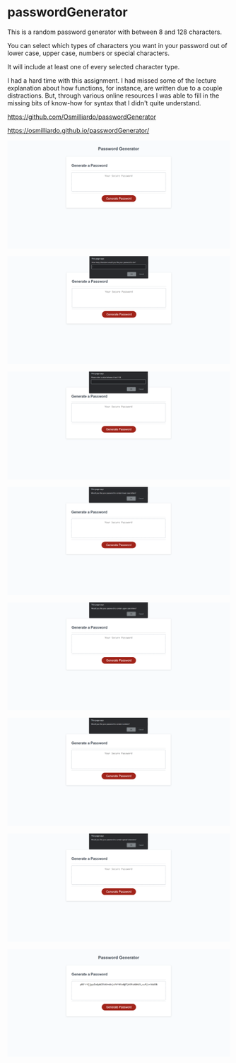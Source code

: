 # passwordGenerator
This is a random password generator with between 8 and 128 characters.

You can select which types of characters you want in your password out of lower case, upper case, numbers or special characters.

It will include at least one of every selected character type.

I had a hard time with this assignment. I had missed some of the lecture explanation about how functions, for instance, are written due to a couple distractions. But, through various online resources I was able to fill in the missing bits of know-how for syntax that I didn't quite understand.

https://github.com/Osmilliardo/passwordGenerator

https://osmilliardo.github.io/passwordGenerator/

![Alt text](./assets/pg1.png)

![Alt text](./assets/pg2.png)

![Alt text](./assets/pg3.png)

![Alt text](./assets/pg4.png)

![Alt text](./assets/pg5.png)

![Alt text](./assets/pg6.png)

![Alt text](./assets/pg7.png)

![Alt text](./assets/pg8.png)